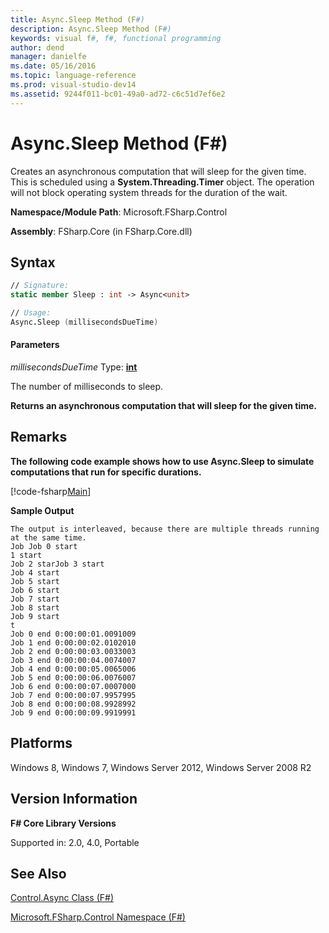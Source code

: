 ```yaml
---
title: Async.Sleep Method (F#)
description: Async.Sleep Method (F#)
keywords: visual f#, f#, functional programming
author: dend
manager: danielfe
ms.date: 05/16/2016
ms.topic: language-reference
ms.prod: visual-studio-dev14
ms.assetid: 9244f011-bc01-49a0-ad72-c6c51d7ef6e2 
---
```


# Async.Sleep Method (F#)

Creates an asynchronous computation that will sleep for the given time. This is scheduled using a **System.Threading.Timer** object. The operation will not block operating system threads for the duration of the wait.

**Namespace/Module Path**: Microsoft.FSharp.Control

**Assembly**: FSharp.Core (in FSharp.Core.dll)

## Syntax

```fsharp
// Signature:
static member Sleep : int -> Async<unit>

// Usage:
Async.Sleep (millisecondsDueTime)
```

#### Parameters

*millisecondsDueTime*
Type: **[int](http://msdn.microsoft.com/en-us/library/025d5455-3622-4ea5-9573-3ecbd4ee1375)**

The number of milliseconds to sleep.

**Returns an asynchronous computation that will sleep for the given time.**

## Remarks

**The following code example shows how to use Async.Sleep to simulate computations that run for specific durations.**

[!code-fsharp[Main](snippets/fsasyncapis/snippet6.fs)]

**Sample Output**

```
The output is interleaved, because there are multiple threads running at the same time.
Job Job 0 start
1 start
Job 2 starJob 3 start
Job 4 start
Job 5 start
Job 6 start
Job 7 start
Job 8 start
Job 9 start
t
Job 0 end 0:00:00:01.0091009
Job 1 end 0:00:00:02.0102010
Job 2 end 0:00:00:03.0033003
Job 3 end 0:00:00:04.0074007
Job 4 end 0:00:00:05.0065006
Job 5 end 0:00:00:06.0076007
Job 6 end 0:00:00:07.0007000
Job 7 end 0:00:00:07.9957995
Job 8 end 0:00:00:08.9928992
Job 9 end 0:00:00:09.9919991
```

## Platforms

Windows 8, Windows 7, Windows Server 2012, Windows Server 2008 R2

## Version Information

**F# Core Library Versions**

Supported in: 2.0, 4.0, Portable

## See Also

[Control.Async Class &#40;F&#35;&#41;](Control.Async-Class-%5BFSharp%5D.md)

[Microsoft.FSharp.Control Namespace &#40;F&#35;&#41;](Microsoft.FSharp.Control-Namespace-%5BFSharp%5D.md)

